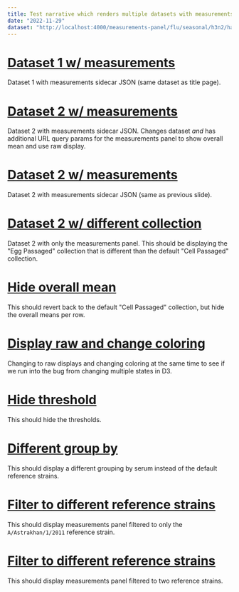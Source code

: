 ```yaml
---
title: Test narrative which renders multiple datasets with measurements sidecars
date: "2022-11-29"
dataset: "http://localhost:4000/measurements-panel/flu/seasonal/h3n2/ha"
---
```



# [Dataset 1 w/ measurements](http://localhost:4000/measurements-panel/flu/seasonal/h3n2/ha?m_overallMean=hide)

Dataset 1 with measurements sidecar JSON (same dataset as title page).


# [Dataset 2 w/ measurements ](http://localhost:4000/nextstrain-testing/flu/seasonal/h1n1pdm/ha/09-17?m_collection=egg_HI_raw&m_overallMean=show&m_display=raw)

Dataset 2 with measurements sidecar JSON.
Changes dataset _and_ has additional URL query params for the measurements panel to show overall mean and use raw display.

# [Dataset 2 w/ measurements ](http://localhost:4000/nextstrain-testing/flu/seasonal/h1n1pdm/ha/09-17)

Dataset 2 with measurements sidecar JSON (same as previous slide).

# [Dataset 2 w/ different collection](http://localhost:4000/nextstrain-testing/flu/seasonal/h1n1pdm/ha/09-17?d=measurements&m_collection=egg_HI_raw)

Dataset 2 with only the measurements panel.
This should be displaying the "Egg Passaged" collection that is different than the default "Cell Passaged" collection.

# [Hide overall mean](http://localhost:4000/nextstrain-testing/flu/seasonal/h1n1pdm/ha/09-17?d=measurements&m_overallMean=hide)

This should revert back to the default "Cell Passaged" collection, but hide the overall means per row.

# [Display raw and change coloring](http://localhost:4000/nextstrain-testing/flu/seasonal/h1n1pdm/ha/09-17?c=region&d=measurements&m_display=raw)

Changing to raw displays and changing coloring at the same time to see if we run
into the bug from changing multiple states in D3.

# [Hide threshold](http://localhost:4000/nextstrain-testing/flu/seasonal/h1n1pdm/ha/09-17?d=measurements&m_threshold=hide)

This should hide the thresholds.

# [Different group by](http://localhost:4000/nextstrain-testing/flu/seasonal/h1n1pdm/ha/09-17?d=measurements&m_groupBy=serum)

This should display a different grouping by serum instead of the default reference strains.

# [Filter to different reference strains](http://localhost:4000/nextstrain-testing/flu/seasonal/h1n1pdm/ha/09-17?d=measurements&mf_reference_strain=A/Astrakhan/1/2011)

This should display measurements panel filtered to only the `A/Astrakhan/1/2011` reference strain.

# [Filter to different reference strains](http://localhost:4000/nextstrain-testing/flu/seasonal/h1n1pdm/ha/09-17?d=measurements&mf_reference_strain=A/Astrakhan/1/2011&mf_reference_strain=A/Bayern/69/2009)

This should display measurements panel filtered to two reference strains.
